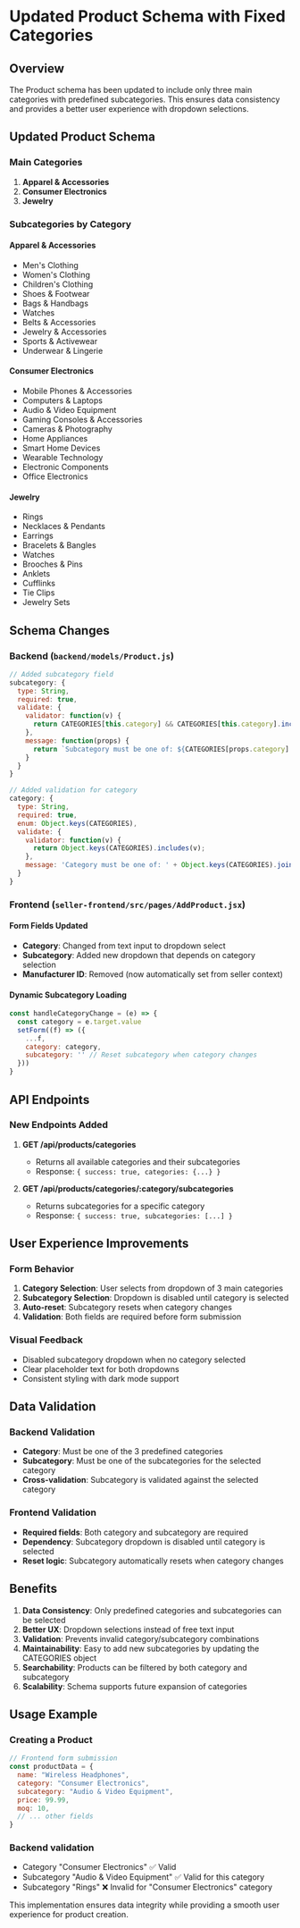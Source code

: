 # Updated Product Schema with Fixed Categories

## Overview
The Product schema has been updated to include only three main categories with predefined subcategories. This ensures data consistency and provides a better user experience with dropdown selections.

## Updated Product Schema

### Main Categories
1. **Apparel & Accessories**
2. **Consumer Electronics** 
3. **Jewelry**

### Subcategories by Category

#### Apparel & Accessories
- Men's Clothing
- Women's Clothing
- Children's Clothing
- Shoes & Footwear
- Bags & Handbags
- Watches
- Belts & Accessories
- Jewelry & Accessories
- Sports & Activewear
- Underwear & Lingerie

#### Consumer Electronics
- Mobile Phones & Accessories
- Computers & Laptops
- Audio & Video Equipment
- Gaming Consoles & Accessories
- Cameras & Photography
- Home Appliances
- Smart Home Devices
- Wearable Technology
- Electronic Components
- Office Electronics

#### Jewelry
- Rings
- Necklaces & Pendants
- Earrings
- Bracelets & Bangles
- Watches
- Brooches & Pins
- Anklets
- Cufflinks
- Tie Clips
- Jewelry Sets

## Schema Changes

### Backend (`backend/models/Product.js`)

```javascript
// Added subcategory field
subcategory: {
  type: String,
  required: true,
  validate: {
    validator: function(v) {
      return CATEGORIES[this.category] && CATEGORIES[this.category].includes(v);
    },
    message: function(props) {
      return `Subcategory must be one of: ${CATEGORIES[props.category] ? CATEGORIES[props.category].join(', ') : 'Invalid category'}`;
    }
  }
}

// Added validation for category
category: {
  type: String,
  required: true,
  enum: Object.keys(CATEGORIES),
  validate: {
    validator: function(v) {
      return Object.keys(CATEGORIES).includes(v);
    },
    message: 'Category must be one of: ' + Object.keys(CATEGORIES).join(', ')
  }
}
```

### Frontend (`seller-frontend/src/pages/AddProduct.jsx`)

#### Form Fields Updated
- **Category**: Changed from text input to dropdown select
- **Subcategory**: Added new dropdown that depends on category selection
- **Manufacturer ID**: Removed (now automatically set from seller context)

#### Dynamic Subcategory Loading
```javascript
const handleCategoryChange = (e) => {
  const category = e.target.value
  setForm((f) => ({ 
    ...f, 
    category: category,
    subcategory: '' // Reset subcategory when category changes
  }))
}
```

## API Endpoints

### New Endpoints Added

1. **GET /api/products/categories**
   - Returns all available categories and their subcategories
   - Response: `{ success: true, categories: {...} }`

2. **GET /api/products/categories/:category/subcategories**
   - Returns subcategories for a specific category
   - Response: `{ success: true, subcategories: [...] }`

## User Experience Improvements

### Form Behavior
1. **Category Selection**: User selects from dropdown of 3 main categories
2. **Subcategory Selection**: Dropdown is disabled until category is selected
3. **Auto-reset**: Subcategory resets when category changes
4. **Validation**: Both fields are required before form submission

### Visual Feedback
- Disabled subcategory dropdown when no category selected
- Clear placeholder text for both dropdowns
- Consistent styling with dark mode support

## Data Validation

### Backend Validation
- **Category**: Must be one of the 3 predefined categories
- **Subcategory**: Must be one of the subcategories for the selected category
- **Cross-validation**: Subcategory is validated against the selected category

### Frontend Validation
- **Required fields**: Both category and subcategory are required
- **Dependency**: Subcategory dropdown is disabled until category is selected
- **Reset logic**: Subcategory automatically resets when category changes

## Benefits

1. **Data Consistency**: Only predefined categories and subcategories can be selected
2. **Better UX**: Dropdown selections instead of free text input
3. **Validation**: Prevents invalid category/subcategory combinations
4. **Maintainability**: Easy to add new subcategories by updating the CATEGORIES object
5. **Searchability**: Products can be filtered by both category and subcategory
6. **Scalability**: Schema supports future expansion of categories

## Usage Example

### Creating a Product
```javascript
// Frontend form submission
const productData = {
  name: "Wireless Headphones",
  category: "Consumer Electronics",
  subcategory: "Audio & Video Equipment",
  price: 99.99,
  moq: 10,
  // ... other fields
}
```

### Backend validation
- Category "Consumer Electronics" ✅ Valid
- Subcategory "Audio & Video Equipment" ✅ Valid for this category
- Subcategory "Rings" ❌ Invalid for "Consumer Electronics" category

This implementation ensures data integrity while providing a smooth user experience for product creation.

